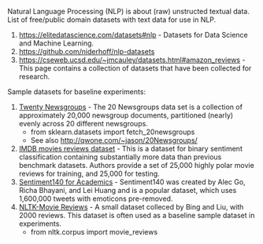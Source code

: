 Natural Language Processing (NLP) is about (raw) unstructed textual data. List of free/public domain datasets with text data for use in NLP.

1. https://elitedatascience.com/datasets#nlp - Datasets for Data Science and Machine Learning.
2. https://github.com/niderhoff/nlp-datasets
3. https://cseweb.ucsd.edu/~jmcauley/datasets.html#amazon_reviews - This page contains a collection of datasets that have been collected for research.

Sample datasets for baseline experiments:
1. [Twenty Newsgroups](https://scikit-learn.org/stable/tutorial/text_analytics/working_with_text_data.html) - The 20 Newsgroups data set is a collection of approximately 20,000 newsgroup documents, partitioned (nearly) evenly across 20 different newsgroups.
   * from sklearn.datasets import fetch_20newsgroups
   * See also http://qwone.com/~jason/20Newsgroups/
3. [IMDB movies reviews dataset](http://ai.stanford.edu/~amaas/data/sentiment/) - This is a dataset for binary sentiment classification containing substantially more data than previous benchmark datasets. Authors provide a set of 25,000 highly polar movie reviews for training, and 25,000 for testing.
4. [Sentiment140 for Academics](http://help.sentiment140.com/for-students) - Sentiment140 was created by Alec Go, Richa Bhayani, and Lei Huang and is a popular dataset, which uses 1,600,000 tweets with emoticons pre-removed.
5. [NLTK-Movie Reviews](https://www.nltk.org/_modules/nltk/corpus/reader/reviews.html) - A small dataset colleced by Bing and Liu, with 2000 reviews. This dataset is often used as a baseline sample dataset in experiments.
   * from nltk.corpus import movie_reviews
